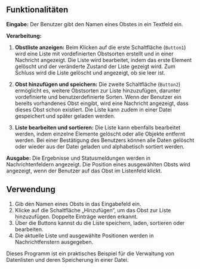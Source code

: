
## Funktionalitäten

**Eingabe:** Der Benutzer gibt den Namen eines Obstes in ein Textfeld ein.

**Verarbeitung:**
1. **Obstliste anzeigen:** Beim Klicken auf die erste Schaltfläche (`Button1`) wird eine Liste mit vordefinierten Obstsorten erstellt und in einer Nachricht angezeigt. Die Liste wird bearbeitet, indem das erste Element gelöscht und der veränderte Zustand der Liste gezeigt wird. Zum Schluss wird die Liste gelöscht und angezeigt, ob sie leer ist.
   
2. **Obst hinzufügen und speichern:** Die zweite Schaltfläche (`Button2`) ermöglicht es, weitere Obstsorten zur Liste hinzuzufügen, darunter vordefinierte und benutzerdefinierte Sorten. Wenn der Benutzer ein bereits vorhandenes Obst eingibt, wird eine Nachricht angezeigt, dass dieses Obst schon existiert. Die Liste kann zudem in einer Datei gespeichert und später geladen werden.

3. **Liste bearbeiten und sortieren:** Die Liste kann ebenfalls bearbeitet werden, indem einzelne Elemente gelöscht oder alle Objekte entfernt werden. Bei einer Bestätigung des Benutzers können alle Daten gelöscht oder wieder aus der Datei geladen und alphabetisch sortiert werden.

**Ausgabe:** Die Ergebnisse und Statusmeldungen werden in Nachrichtenfeldern angezeigt. Die Position eines ausgewählten Obsts wird angezeigt, wenn der Benutzer auf das Obst im Listenfeld klickt.

## Verwendung

1. Gib den Namen eines Obsts in das Eingabefeld ein.
2. Klicke auf die Schaltfläche „Hinzufügen“, um das Obst zur Liste hinzuzufügen. Doppelte Einträge werden erkannt.
3. Über die Buttons kannst du die Liste speichern, laden, sortieren oder bearbeiten.
4. Die aktuelle Liste und ausgewählte Positionen werden in Nachrichtfenstern ausgegeben.

Dieses Programm ist ein praktisches Beispiel für die Verwaltung von Datenlisten und deren Speicherung in einer Datei.

